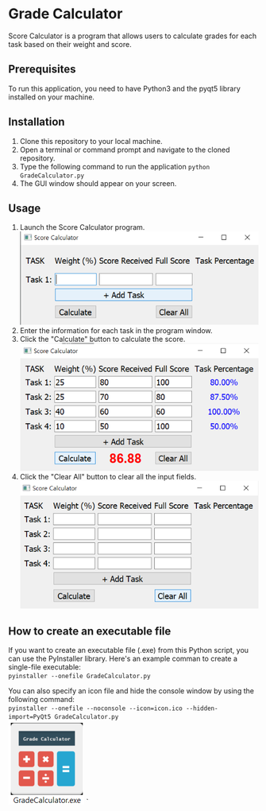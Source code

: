 # Grade Calculator
Score Calculator is a program that allows users to calculate grades for each task based on their weight and score.

## Prerequisites
To run this application, you need to have Python3 and the pyqt5 library installed on your machine.
## Installation
1. Clone this repository to your local machine.
2. Open a terminal or command prompt and navigate to the cloned repository.
3. Type the following command to run the application
    `python GradeCalculator.py`
4. The GUI window should appear on your screen.

## Usage
1. Launch the Score Calculator program.
   ![](img2.png)
2. Enter the information for each task in the program window.
3. Click the "Calculate" button to calculate the score.
![](img3.png)
5. Click the "Clear All" button to clear all the input fields.
    ![](img4.png)

## How to create an executable file
If you want to create an executable file (.exe) from this Python script, you can use the PyInstaller library.
Here's an example comman to create a single-file executable:  
`pyinstaller --onefile GradeCalculator.py`

You can also specify an icon file and hide the console window by using the following command:  
`pyinstaller --onefile --noconsole --icon=icon.ico --hidden-import=PyQt5 GradeCalculator.py`  
![](img1.png) 
`
